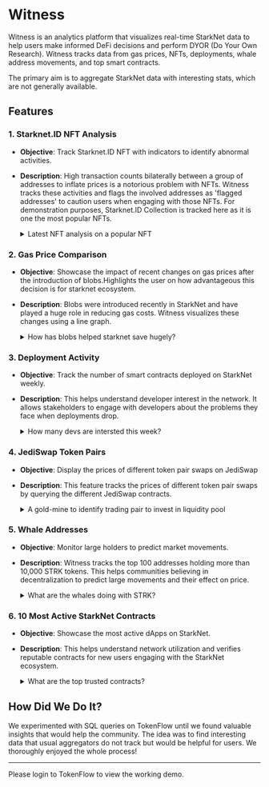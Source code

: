 # Witness

Witness is an analytics platform that visualizes real-time StarkNet data to help users make informed DeFi decisions and perform DYOR (Do Your Own Research). Witness tracks data from gas prices, NFTs, deployments, whale address movements, and top smart contracts.

The primary aim is to aggregate StarkNet data with interesting stats, which are not generally available.

## Features

### 1. Starknet.ID NFT Analysis
- **Objective**: Track Starknet.ID NFT with indicators to identify abnormal activities.
- **Description**: High transaction counts bilaterally between a group of addresses to inflate prices is a notorious problem with NFTs. Witness tracks these activities and flags the involved addresses as 'flagged addresses' to caution users when engaging with those NFTs. For demonstration purposes, Starknet.ID Collection is tracked here as it is one the most popular NFTs.
  <details>
  <summary>Latest NFT analysis on a popular NFT</summary>
  
  Here is the hidden text that will be shown when you click on the triangle.
  
</details>

### 2. Gas Price Comparison
- **Objective**: Showcase the impact of recent changes on gas prices after the introduction of blobs.Highlights the user on how advantageous this decision is for starknet ecosystem.
- **Description**: Blobs were introduced recently in StarkNet and have played a huge role in reducing gas costs. Witness visualizes these changes using a line graph.
  <details>
  <summary>How has blobs helped starknet save hugely?</summary>
  
  Here is the hidden text that will be shown when you click on the triangle.
  
</details>

### 3. Deployment Activity
- **Objective**: Track the number of smart contracts deployed on StarkNet weekly.
- **Description**: This helps understand developer interest in the network. It allows stakeholders to engage with developers about the problems they face when deployments drop.
  <details>
  <summary>How many devs are intersted this week?</summary>
  
  Here is the hidden text that will be shown when you click on the triangle.
  
</details>

### 4. JediSwap Token Pairs
- **Objective**: Display the prices of different token pair swaps on JediSwap
- **Description**: This feature tracks the prices of different token pair swaps by querying the different JediSwap contracts.
  <details>
  <summary>A gold-mine to identify trading pair to invest in liquidity pool</summary>
  
  Here is the hidden text that will be shown when you click on the triangle.
  
</details>

### 5. Whale Addresses
- **Objective**: Monitor large holders to predict market movements.
- **Description**: Witness tracks the top 100 addresses holding more than 10,000 STRK tokens. This helps communities believing in decentralization to predict large movements and their effect on price.
  <details>
  <summary>What are the whales doing with STRK?</summary>
  
  Here is the hidden text that will be shown when you click on the triangle.
  
</details>

### 6. 10 Most Active StarkNet Contracts
- **Objective**: Showcase the most active dApps on StarkNet.
- **Description**: This helps understand network utilization and verifies reputable contracts for new users engaging with the StarkNet ecosystem.
  <details>
  <summary>What are the top trusted contracts?</summary>
  
  Here is the hidden text that will be shown when you click on the triangle.
  
</details>


## How Did We Do It?
We experimented with SQL queries on TokenFlow until we found valuable insights that would help the community. The idea was to find interesting data that usual aggregators do not track but would be helpful for users. We thoroughly enjoyed the whole process!

---
Please login to TokenFlow to view the working demo.
